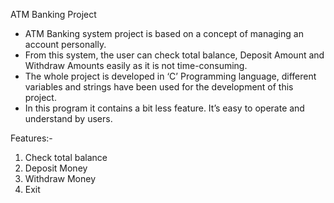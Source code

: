 ATM Banking Project

- ATM Banking system project is based on a concept of managing an account personally. 
- From this system, the user can check total balance, Deposit Amount and Withdraw Amounts easily as it is not time-consuming. 
- The whole project is developed in ‘C’ Programming language, different variables and strings have been used for the development of this project. 
- In this program it contains a bit less feature. It’s easy to operate and understand by users.

Features:-
1. Check total balance
2. Deposit Money
3. Withdraw Money
4. Exit
